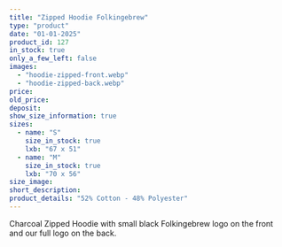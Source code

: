```yaml
---
title: "Zipped Hoodie Folkingebrew"
type: "product"
date: "01-01-2025"
product_id: 127
in_stock: true
only_a_few_left: false
images:
  - "hoodie-zipped-front.webp"
  - "hoodie-zipped-back.webp"
price: 
old_price: 
deposit:
show_size_information: true
sizes:
  - name: "S"
    size_in_stock: true
    lxb: "67 x 51"
  - name: "M"
    size_in_stock: true
    lxb: "70 x 56"
size_image:
short_description: 
product_details: "52% Cotton - 48% Polyester"
---
```


Charcoal Zipped Hoodie with small black Folkingebrew logo on the front and our full logo on the back.
